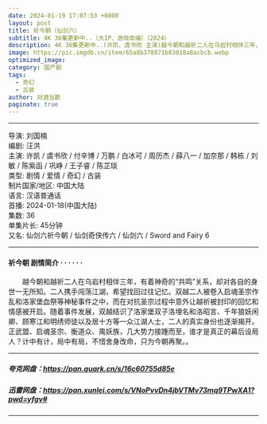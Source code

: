 ```yaml
---
date: 2024-01-19 17:07:53 +0800
layout: post
title: 祈今朝（仙剑六）
subtitle: 4K 36集更新中..（大IP、游戏改编）（2024）
description: 4K 36集更新中..(许凯、虞书欣 主演)越今朝和越祈二人在乌岩村相伴三年，有着神奇的“共鸣”关系，却对各自的身世一无所知。二人携手闯荡江湖，希望找回过往记忆。双越二人被卷入启魂圣宗作乱和洛家堡血祭等神秘事件之中，而在对抗圣宗过程中意外让越祈被封印的回忆和情感被开启...
image: https://pic.imgdb.cn/item/65a8b378871b83018a8acbcb.webp
optimized_image: 
category: 国产剧
tags:
  - 奇幻
  - 古装
author: 对酒当歌
paginate: true
---
```


---

导演: 刘国楠  
编剧: 汪洪  
主演: 许凯 / 虞书欣 / 付辛博 / 万鹏 / 白冰可 / 周历杰 / 薛八一 / 加奈那 / 韩栋 / 刘敏 / 陈紫函 / 巩峥 / 王子睿 / 陈芷琰  
类型: 剧情 / 爱情 / 奇幻 / 古装  
制片国家/地区: 中国大陆  
语言: 汉语普通话  
首播: 2024-01-18(中国大陆)  
集数: 36  
单集片长: 45分钟  
又名: 仙剑六祈今朝 / 仙剑奇侠传六 / 仙剑六 / Sword and Fairy 6  

---

#### 祈今朝 剧情简介 · · · · · ·

　　越今朝和越祈二人在乌岩村相伴三年，有着神奇的“共鸣”关系，却对各自的身世一无所知。二人携手闯荡江湖，希望找回过往记忆。双越二人被卷入启魂圣宗作乱和洛家堡血祭等神秘事件之中，而在对抗圣宗过程中意外让越祈被封印的回忆和情感被开启。随着事件发展，双越结识了洛家堡双子洛埋名和洛昭言、千年狼妖闲卿、顾寒江和明绣师徒以及居十方等一众江湖人士，二人的真实身份也逐渐揭开。正武盟、启魂圣宗、衡道众、禺妖族，几大势力接踵而至，谁才是真正的幕后设局人？计中有计，局中有局，不惜舍身改命，只为今朝再聚。。

---

##### 夸克网盘：<https://pan.quark.cn/s/16c60755d85e>

##### 迅雷网盘：<https://pan.xunlei.com/s/VNoPvvDn4jbVTMv73mq9TPwXA1?pwd=yfgv#>

---
